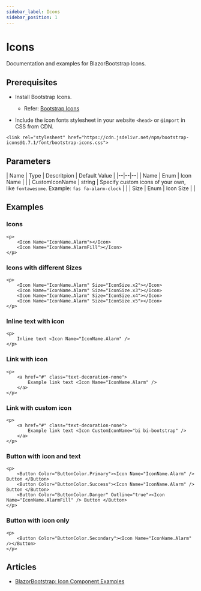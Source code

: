 ```yaml
---
sidebar_label: Icons
sidebar_position: 1
---
```


# Icons

Documentation and examples for BlazorBootstrap Icons.

## Prerequisites

- Install Bootstrap Icons.
  - Refer: [Bootstrap Icons](https://icons.getbootstrap.com/)

- Include the icon fonts stylesheet in your website `<head>` or `@import` in CSS from CDN.
```
<link rel="stylesheet" href="https://cdn.jsdelivr.net/npm/bootstrap-icons@1.7.1/font/bootstrap-icons.css">
```

## Parameters

| Name | Type | Descritpion | Default Value |
|--|--|--|
| Name | Enum | Icon Name | |
| CustomIconName | string | Specify custom icons of your own, like `fontawesome`. Example: `fas fa-alarm-clock` | |
| Size | Enum | Icon Size | |

## Examples

### Icons

```cshtml
<p>
    <Icon Name="IconName.Alarm"></Icon>
    <Icon Name="IconName.AlarmFill"></Icon>
</p>
```

### Icons with different Sizes

```cshtml
<p>
    <Icon Name="IconName.Alarm" Size="IconSize.x2"></Icon>
    <Icon Name="IconName.Alarm" Size="IconSize.x3"></Icon>
    <Icon Name="IconName.Alarm" Size="IconSize.x4"></Icon>
    <Icon Name="IconName.Alarm" Size="IconSize.x5"></Icon>
</p>
```

### Inline text with icon

```cshtml
<p>
    Inline text <Icon Name="IconName.Alarm" />
</p>
```

### Link with icon

```cshtml
<p>
    <a href="#" class="text-decoration-none">
        Example link text <Icon Name="IconName.Alarm" />
    </a>
</p>
```

### Link with custom icon

```cshtml
<p>
    <a href="#" class="text-decoration-none">
        Example link text <Icon CustomIconName="bi bi-bootstrap" />
    </a>
</p>
```

### Button with icon and text

```cshtml
<p>
    <Button Color="ButtonColor.Primary"><Icon Name="IconName.Alarm" /> Button </Button>
    <Button Color="ButtonColor.Success"><Icon Name="IconName.Alarm" /> Button </Button>
    <Button Color="ButtonColor.Danger" Outline="true"><Icon Name="IconName.AlarmFill" /> Button </Button>
</p>
```

### Button with icon only

```cshtml
<p>
    <Button Color="ButtonColor.Secondary"><Icon Name="IconName.Alarm" /></Button>
</p>
```

## Articles

- [BlazorBootstrap: Icon Component Examples](https://vikramlearning.com/dotnet/article/blazor-bootstrap-icon-component-examples/88/156)
